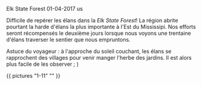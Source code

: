 Elk State Forest
01-04-2017
us

Difficile de repérer les élans dans la *Elk State Forest*! La région abrite pourtant la harde d'élans la plus importante à l'Est du Mississipi. Nos efforts seront récompensés le deuxième jours lorsque nous voyons une trentaine d'élans traverser le sentier que nous empruntons.

Astuce du voyageur : à l'approche du soleil couchant, les élans se rapprochent des villages pour venir manger l'herbe des jardins. Il est alors plus facile de les observer ; )

{{ pictures "1-11" "" }}
